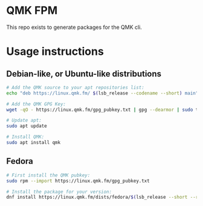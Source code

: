 # QMK FPM

This repo exists to generate packages for the QMK cli.

# Usage instructions

## Debian-like, or Ubuntu-like distributions

```sh
# Add the QMK source to your apt repositories list:
echo "deb https://linux.qmk.fm/ $(lsb_release --codename --short) main" | sudo tee /etc/apt/sources.list.d/qmk.list

# Add the QMK GPG Key:
wget -qO - https://linux.qmk.fm/gpg_pubkey.txt | gpg --dearmor | sudo tee /etc/apt/trusted.gpg.d/qmk-gpg-pubkey.gpg > /dev/null

# Update apt:
sudo apt update

# Install QMK:
sudo apt install qmk
```

## Fedora

```sh
# First install the QMK pubkey:
sudo rpm --import https://linux.qmk.fm/gpg_pubkey.txt

# Install the package for your version:
dnf install https://linux.qmk.fm/dists/fedora/$(lsb_release --short --release)/qmk-1.1.2-1.noarch.rpm
```